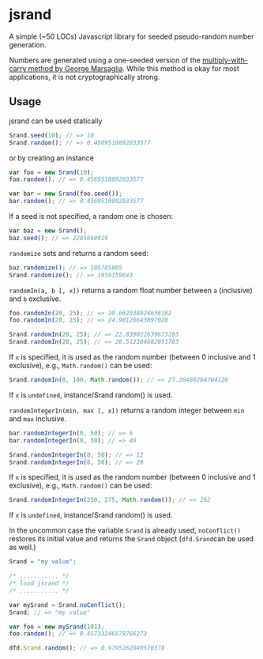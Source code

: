 jsrand
======

A simple (~50 LOCs) Javascript library for seeded pseudo-random number generation.  

Numbers are generated using a one-seeded version of the [multiply-with-carry method by George Marsaglia](http://en.wikipedia.org/wiki/Multiply-with-carry). While this method is okay for most applications, it is not cryptographically strong.

Usage
-----
jsrand can be used statically
```Javascript
Srand.seed(10); // => 10
Srand.random(); // => 0.4569510892033577
```
or by creating an instance
```Javascript
var foo = new Srand(10);
foo.random(); // => 0.4569510892033577

var bar = new Srand(foo.seed());
bar.random(); // => 0.4569510892033577
```

If a seed is not specified, a random one is chosen:
```Javascript
var baz = new Srand();
baz.seed(); // => 2285668919
```

`randomize` sets and returns a random seed:
```Javascript
baz.randomize(); // => 105785805
Srand.randomize(); // => 1959159643
```

`randomIn(a, b [, x])` returns a random float number between `a` (inclusive) and `b` exclusive.
```Javascript
foo.randomIn(20, 25); // => 20.662038924638182
foo.randomIn(20, 25); // => 24.90126643097028

Srand.randomIn(20, 25); // => 22.839022639673203
Srand.randomIn(20, 25); // => 20.512304682051763
```
If `x` is specified, it is used as the random number (between 0 inclusive and 1 exclusive), e.g., `Math.random()` can be used:
```Javascript
Srand.randomIn(0, 100, Math.random()); // => 27.20486264704126
```
If `x` is `undefined`, instance/Srand random() is used.

`randomIntegerIn(min, max [, x])` returns a random integer between `min` and `max` inclusive.
```Javascript
bar.randomIntegerIn(0, 50); // => 6
bar.randomIntegerIn(0, 50); // => 49

Srand.randomIntegerIn(0, 50); // => 12
Srand.randomIntegerIn(0, 50); // => 28
```
If `x` is specified, it is used as the random number (between 0 inclusive and 1 exclusive), e.g., `Math.random()` can be used:
```Javascript
Srand.randomIntegerIn(250, 275, Math.random()); // => 262
```
If `x` is `undefined`, instance/Srand random() is used.

In the uncommon case the variable `Srand` is already used, `noConflict()` restores its initial value and returns the `Srand` object (`dfd.Srand`can be used as well.)

```Javascript
Srand = "my value";

/* ........... */
/* load jsrand */
/* ........... */

var mySrand = Srand.noConflict();
Srand; // => "my value"

var foo = new mySrand(101);
foo.random(); // => 0.45733246579766273

dfd.Srand.random(); // => 0.9795262040570378
```
